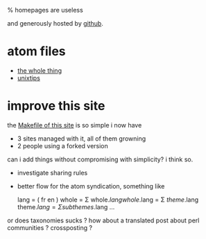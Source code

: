 % homepages are useless

and generously hosted by [github](http://github.com).

# atom files

* [the whole thing](atom.xml)
* [unixtips](unixtips.atom.xml)

# improve this site

the [Makefile of this site](https://github.com/eiro/eiro.github.com/blob/master/Makefile)
is so simple i now have

* 3 sites managed with it, all of them growning
* 2 people using a forked version 

can i add things without compromising with simplicity? i think so. 

* investigate sharing rules 
* better flow for the atom syndication, something like

    lang = ( fr en ) 
    whole = Σ whole.$lang
    whole.$lang =  Σ $theme.$lang
    theme.$lang = Σ subthemes.$lang 
    ...

or does taxonomies sucks ? how about a translated post about perl communities ?
crossposting ?

